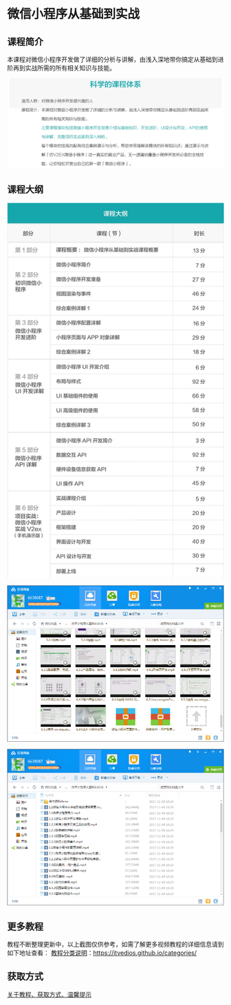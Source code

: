 # 微信小程序从基础到实战

## 课程简介

本课程对微信小程序开发做了详细的分析与讲解，由浅入深地带你搞定从基础到进阶再到实战所需的所有相关知识与技能。

![](img/微信小程序从基础到实战1.png)

## 课程大纲

![](img/微信小程序从基础到实战2.jpg)

![](img/微信小程序从基础到实战3.png)

![](img/微信小程序从基础到实战4.png)

## 更多教程

教程不断整理更新中，以上截图仅供参考，如需了解更多视频教程的详细信息请到如下地址查看：
[教程分类说明](https://itvedios.github.io/categories/)：<https://itvedios.github.io/categories/>

## 获取方式

[关于教程、获取方式、温馨提示](https://itvedios.github.io/about/)
